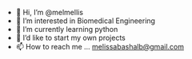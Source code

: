 - 👋 Hi, I’m @melmellis
- 👀 I’m interested in Biomedical Engineering
- 🌱 I’m currently learning python 
- 💞️ I’d like to start my own projects
- 📫 How to reach me ... melissabashalb@gmail.com

<!---
melmellis/melmellis is a ✨ special ✨ repository because its `README.md` (this file) appears on your GitHub profile.
You can click the Preview link to take a look at your changes.
--->
